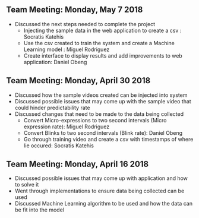 Team Meeting: Monday, May 7 2018
------------------------------------
* Discussed the next steps needed to complete the project
    - Injecting the sample data in the web application to create a csv : Socratis Katehis
    - Use the csv created to train the system and create a Machine Learning model : Miguel Rodriguez
    - Create interface to display results and add improvements to web application: Daniel Obeng
    

Team Meeting: Monday, April 30 2018
-------------------------------------
* Discussed how the sample videos created can be injected into system
* Discussed possible issues that may come up with the sample video that could hinder predictability rate
* Discussed changes that need to be made to the data being collected
    - Convert Micro-expressions to two second intervals (Micro expression rate): Miguel Rodriguez
    - Convert Blinks to two second intervals (Blink rate): Daniel Obeng
    - Go through training video and create a csv with timestamps of where lie occured: Socratis Katehis
    

Team Meeting: Monday, April 16 2018
-------------------------------------
* Discussed possible issues that may come up with application and how to solve it
* Went through implementations to ensure data being collected can be used
* Discussed Machine Learning algorithm to be used and how the data can be fit into the model
